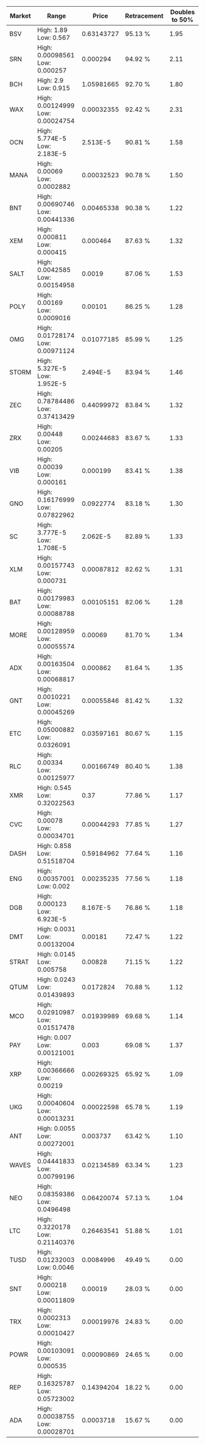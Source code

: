 | Market | Range | Price| Retracement | Doubles to 50% |
| --- | --- | --- | --- | --- |
| BSV | High: 1.89<br />Low: 0.567 | 0.63143727 | 95.13 % | 1.95 |
| SRN | High: 0.00098561<br />Low: 0.000257 | 0.000294 | 94.92 % | 2.11 |
| BCH | High: 2.9<br />Low: 0.915 | 1.05981665 | 92.70 % | 1.80 |
| WAX | High: 0.00124999<br />Low: 0.00024754 | 0.00032355 | 92.42 % | 2.31 |
| OCN | High: 5.774E-5<br />Low: 2.183E-5 | 2.513E-5 | 90.81 % | 1.58 |
| MANA | High: 0.00069<br />Low: 0.0002882 | 0.00032523 | 90.78 % | 1.50 |
| BNT | High: 0.00690746<br />Low: 0.00441336 | 0.00465338 | 90.38 % | 1.22 |
| XEM | High: 0.000811<br />Low: 0.000415 | 0.000464 | 87.63 % | 1.32 |
| SALT | High: 0.0042585<br />Low: 0.00154958 | 0.0019 | 87.06 % | 1.53 |
| POLY | High: 0.00169<br />Low: 0.0009016 | 0.00101 | 86.25 % | 1.28 |
| OMG | High: 0.01728174<br />Low: 0.00971124 | 0.01077185 | 85.99 % | 1.25 |
| STORM | High: 5.327E-5<br />Low: 1.952E-5 | 2.494E-5 | 83.94 % | 1.46 |
| ZEC | High: 0.78784486<br />Low: 0.37413429 | 0.44099972 | 83.84 % | 1.32 |
| ZRX | High: 0.00448<br />Low: 0.00205 | 0.00244683 | 83.67 % | 1.33 |
| VIB | High: 0.00039<br />Low: 0.000161 | 0.000199 | 83.41 % | 1.38 |
| GNO | High: 0.16176999<br />Low: 0.07822962 | 0.0922774 | 83.18 % | 1.30 |
| SC | High: 3.777E-5<br />Low: 1.708E-5 | 2.062E-5 | 82.89 % | 1.33 |
| XLM | High: 0.00157743<br />Low: 0.000731 | 0.00087812 | 82.62 % | 1.31 |
| BAT | High: 0.00179983<br />Low: 0.00088788 | 0.00105151 | 82.06 % | 1.28 |
| MORE | High: 0.00128959<br />Low: 0.00055574 | 0.00069 | 81.70 % | 1.34 |
| ADX | High: 0.00163504<br />Low: 0.00068817 | 0.000862 | 81.64 % | 1.35 |
| GNT | High: 0.0010221<br />Low: 0.00045269 | 0.00055846 | 81.42 % | 1.32 |
| ETC | High: 0.05000882<br />Low: 0.0326091 | 0.03597161 | 80.67 % | 1.15 |
| RLC | High: 0.00334<br />Low: 0.00125977 | 0.00166749 | 80.40 % | 1.38 |
| XMR | High: 0.545<br />Low: 0.32022563 | 0.37 | 77.86 % | 1.17 |
| CVC | High: 0.00078<br />Low: 0.00034701 | 0.00044293 | 77.85 % | 1.27 |
| DASH | High: 0.858<br />Low: 0.51518704 | 0.59184962 | 77.64 % | 1.16 |
| ENG | High: 0.00357001<br />Low: 0.002 | 0.00235235 | 77.56 % | 1.18 |
| DGB | High: 0.000123<br />Low: 6.923E-5 | 8.167E-5 | 76.86 % | 1.18 |
| DMT | High: 0.0031<br />Low: 0.00132004 | 0.00181 | 72.47 % | 1.22 |
| STRAT | High: 0.0145<br />Low: 0.005758 | 0.00828 | 71.15 % | 1.22 |
| QTUM | High: 0.0243<br />Low: 0.01439893 | 0.0172824 | 70.88 % | 1.12 |
| MCO | High: 0.02910987<br />Low: 0.01517478 | 0.01939989 | 69.68 % | 1.14 |
| PAY | High: 0.007<br />Low: 0.00121001 | 0.003 | 69.08 % | 1.37 |
| XRP | High: 0.00366666<br />Low: 0.00219 | 0.00269325 | 65.92 % | 1.09 |
| UKG | High: 0.00040604<br />Low: 0.00013231 | 0.00022598 | 65.78 % | 1.19 |
| ANT | High: 0.0055<br />Low: 0.00272001 | 0.003737 | 63.42 % | 1.10 |
| WAVES | High: 0.04441833<br />Low: 0.00799196 | 0.02134589 | 63.34 % | 1.23 |
| NEO | High: 0.08359386<br />Low: 0.0496498 | 0.06420074 | 57.13 % | 1.04 |
| LTC | High: 0.3220178<br />Low: 0.21140376 | 0.26463541 | 51.88 % | 1.01 |
| TUSD | High: 0.01232003<br />Low: 0.0046 | 0.0084996 | 49.49 % | 0.00 |
| SNT | High: 0.000218<br />Low: 0.00011809 | 0.00019 | 28.03 % | 0.00 |
| TRX | High: 0.0002313<br />Low: 0.00010427 | 0.00019976 | 24.83 % | 0.00 |
| POWR | High: 0.00103091<br />Low: 0.000535 | 0.00090869 | 24.65 % | 0.00 |
| REP | High: 0.16325787<br />Low: 0.05723002 | 0.14394204 | 18.22 % | 0.00 |
| ADA | High: 0.00038755<br />Low: 0.00028701 | 0.0003718 | 15.67 % | 0.00 |
